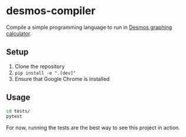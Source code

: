 # desmos-compiler

Compile a simple programming language to run in [Desmos graphing calculator](https://www.desmos.com/calculator).

## Setup

1. Clone the repository
2. `pip install -e ".[dev]"`
3. Ensure that Google Chrome is installed

## Usage

```bash
cd tests/
pytest
```

For now, running the tests are the best way to see this project in action.
